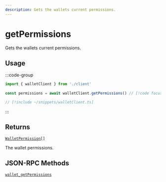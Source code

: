 ```yaml
---
description: Gets the wallets current permissions.
---
```


# getPermissions

Gets the wallets current permissions.

## Usage

:::code-group

```ts twoslash [example.ts]
import { walletClient } from './client'
 
const permissions = await walletClient.getPermissions() // [!code focus:99]
```

```ts twoslash [client.ts] filename="client.ts"
// [!include ~/snippets/walletClient.ts]
```

:::

## Returns

[`WalletPermission[]`](/docs/glossary/types#walletpermission)

The wallet permissions.

## JSON-RPC Methods

[`wallet_getPermissions`](https://eips.ethereum.org/EIPS/eip-2255)


